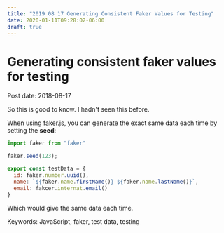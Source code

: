 ```yaml
---
title: "2019 08 17 Generating Consistent Faker Values for Testing"
date: 2020-01-11T09:28:02-06:00
draft: true
---
```


# Generating consistent faker values for testing

Post date: 2018-08-17

So this is good to know. I hadn't seen this before.

When using [faker.js](https://github.com/Marak/Faker.js), you can generate the exact same data each time by setting the **seed**:

```javascript
import faker from "faker"

faker.seed(123);

export const testData = {
  id: faker.number.uuid(),
  name: `${faker.name.firstName()} ${faker.name.lastName()}`,
  email: fakcer.internat.email()
}
```

Which would give the same data each time.

Keywords: JavaScript, faker, test data, testing

